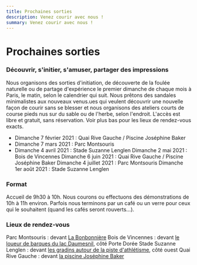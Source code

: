 ```yaml
---
title: Prochaines sorties
description: Venez courir avec nous !
summary: Venez courir avec nous !
---
```


# Prochaines sorties

### Découvrir, s'initier, s'amuser, partager des impressions

Nous organisons des sorties d'initiation, de découverte de la foulée naturelle ou de partage d'expérience le premier dimanche de chaque mois à Paris, le matin, selon le calendrier qui suit.
Nous prêtons des sandales minimalistes aux nouveaux venus.ues qui veulent découvrir une nouvelle façon de courir sans se blesser et nous organisons des ateliers courts de course pieds nus sur du sable ou de l'herbe, selon l'endroit.
L'accès est libre et gratuit, sans réservation. Voir plus bas pour les lieux de rendez-vous exacts.​

- Dimanche 7 février 2021 : Quai Rive Gauche / Piscine Joséphine Baker
- Dimanche 7 mars 2021 : Parc Montsouris
- Dimanche 4 avril 2021 : Stade Suzanne Lenglen
Dimanche 2 mai 2021 : Bois de Vincennes
Dimanche 6 juin 2021 : Quai Rive Gauche / Piscine Joséphine Baker
Dimanche 4 juillet 2021 : Parc Montsouris
Dimanche 1er août 2021 : Stade Suzanne Lenglen
​
### Format
Accueil de 9h30 à 10h.
Nous courons ou effectuons des démonstrations de 10h à 11h environ.
Parfois nous terminons par un café ou un verre pour ceux qui le souhaitent (quand les cafés seront rouverts...).

### Lieux de rendez-vous

Parc Montsouris : devant <a href="https://goo.gl/maps/RUvVHuyTAXZ8Kg8XA">La Bonbonnière</a>
Bois de Vincennes : devant <a href="https://goo.gl/maps/kjggmHrmPv2QDUk79">le loueur de barques du lac Daumesnil</a>, côté Porte Dorée
Stade Suzanne Lenglen : devant <a href="https://goo.gl/maps/dx16s8HVGmrYxbMb8">les gradins autour de la piste d'athlétisme</a>, côté ouest
Quai Rive Gauche : devant <a href="https://g.page/PiscineJosephineBaker?share">la piscine Joséphine Baker</a>
